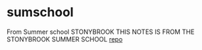sumschool
=========

From Summer school STONYBROOK
THIS NOTES IS FROM THE STONYBROOK SUMMER SCHOOL
[repo](https://github.com/leelasd/sumschool.git)
